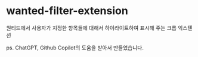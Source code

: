 # wanted-filter-extension

원티드에서 사용자가 지정한 항목들에 대해서 하이라이트하여 표시해 주는 크롬 익스텐션

ps. ChatGPT, Github Copilot의 도움을 받아서 만들었습니다.
